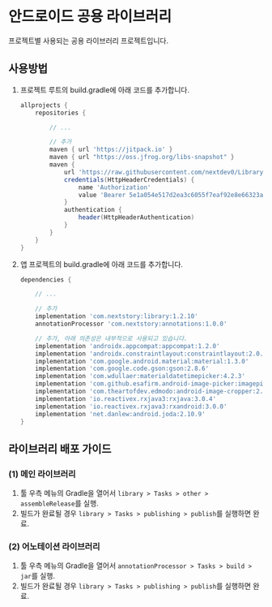 # 안드로이드 공용 라이브러리

프로젝트별 사용되는 공용 라이브러리 프로젝트입니다.

## 사용방법

1. 프로젝트 루트의 build.gradle에 아래 코드를 추가합니다.

    ```gradle
    allprojects {
        repositories {

            // ...

            // 추가
            maven { url 'https://jitpack.io' }
            maven { url "https://oss.jfrog.org/libs-snapshot" }
            maven {
                url 'https://raw.githubusercontent.com/nextdev0/LibraryAndroid/main/repository'
                credentials(HttpHeaderCredentials) {
                    name 'Authorization'
                    value 'Bearer 5e1a054e517d2ea3c6055f7eaf92e8e66323abdc'
                }
                authentication {
                    header(HttpHeaderAuthentication)
                }
            }
        }
    }
    ```

2. 앱 프로젝트의 build.gradle에 아래 코드를 추가합니다.

    ```gradle
    dependencies {

        // ...

        // 추가
        implementation 'com.nextstory:library:1.2.10'
        annotationProcessor 'com.nextstory:annotations:1.0.0'

        // 추가, 아래 의존성은 내부적으로 사용되고 있습니다.
        implementation 'androidx.appcompat:appcompat:1.2.0'
        implementation 'androidx.constraintlayout:constraintlayout:2.0.4'
        implementation 'com.google.android.material:material:1.3.0'
        implementation 'com.google.code.gson:gson:2.8.6'
        implementation 'com.wdullaer:materialdatetimepicker:4.2.3'
        implementation 'com.github.esafirm.android-image-picker:imagepicker:2.4.5'
        implementation 'com.theartofdev.edmodo:android-image-cropper:2.8.0'
        implementation 'io.reactivex.rxjava3:rxjava:3.0.4'
        implementation 'io.reactivex.rxjava3:rxandroid:3.0.0'
        implementation 'net.danlew:android.joda:2.10.9'
    }
    ```

## 라이브러리 배포 가이드

### (1) 메인 라이브러리

1. 툴 우측 메뉴의 Gradle을 열어서 `library > Tasks > other > assembleRelease`를 실행.
2. 빌드가 완료될 경우 `library > Tasks > publishing > publish`를 실행하면 완료.

### (2) 어노테이션 라이브러리

1. 툴 우측 메뉴의 Gradle을 열어서 `annotationProcessor > Tasks > build > jar`를 실행.
2. 빌드가 완료될 경우 `library > Tasks > publishing > publish`를 실행하면 완료.
